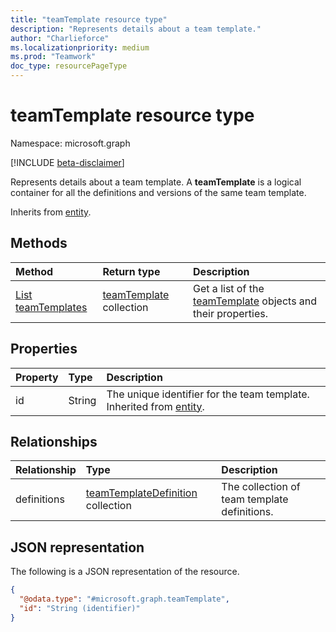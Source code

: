 ```yaml
---
title: "teamTemplate resource type"
description: "Represents details about a team template."
author: "Charlieforce"
ms.localizationpriority: medium
ms.prod: "Teamwork"
doc_type: resourcePageType
---
```


# teamTemplate resource type

Namespace: microsoft.graph

[!INCLUDE [beta-disclaimer](../../includes/beta-disclaimer.md)]

Represents details about a team template. A **teamTemplate** is a logical container for all the definitions and versions of the same team template.

Inherits from [entity](../resources/entity.md).

## Methods
|Method|Return type|Description|
|:---|:---|:---|
|[List teamTemplates](../api/teamwork-templates-list.md)|[teamTemplate](../resources/teamtemplate.md) collection|Get a list of the [teamTemplate](../resources/teamtemplate.md) objects and their properties.|

## Properties
|Property|Type|Description|
|:---|:---|:---|
|id|String|The unique identifier for the team template. Inherited from [entity](../resources/entity.md).|

## Relationships
|Relationship|Type|Description|
|:---|:---|:---|
|definitions|[teamTemplateDefinition](../resources/teamtemplatedefinition.md) collection|The collection of team template definitions.|

## JSON representation
The following is a JSON representation of the resource.
<!-- {
  "blockType": "resource",
  "keyProperty": "id",
  "@odata.type": "microsoft.graph.teamTemplate",
  "baseType": "microsoft.graph.entity",
  "openType": false
}
-->
``` json
{
  "@odata.type": "#microsoft.graph.teamTemplate",
  "id": "String (identifier)"
}
```
